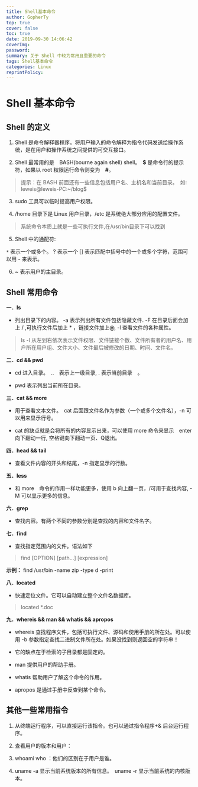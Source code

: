 ```yaml
---
title: Shell基本命令
author: GopherTy
top: true
cover: false
toc: true
date: 2019-09-30 14:06:42
coverImg:
password:
summary: 关于 Shell 中较为常用且重要的命令
tags: Shell基本命令
categories: Linux
reprintPolicy:
---
```

# Shell 基本命令

## Shell 的定义

1. Shell 是命令解释器程序。将用户输入的命令解释为指令代码发送给操作系统，是在用户和操作系统之间提供的可交互接口。

2. Shell 最常用的是　BASH(bourne again shell) shell。　**$** 是命令行的提示符，如果以 root 权限运行命令则变为　**#**。

> 提示：在 BASH 前面还有一些信息包括用户名、主机名和当前目录。　如: leweis@leweis-PC:~/blog$

3. sudo 工具可以临时提高用户权限。

4. /home 目录下是 Linux 用户目录，/etc 是系统绝大部分应用的配置文件。

> 系统命令本质上就是一些可执行文件,在/usr/bin目录下可以找到

5. Shell 中的通配符:

`*` 表示一个或多个。
? 表示一个
[] 表示匹配中括号中的一个或多个字符，范围可以用 - 来表示。

6. ~ 表示用户的主目录。

## Shell 常用命令

**一．ls**　

- 列出目录下的内容。 -a 表示列出所有文件包括隐藏文件. -F 在目录后面会加上 / ,可执行文件后加上 * ，链接文件加上@, -l 查看文件的各种属性。

> ls -l 从左到右依次表示文件权限、文件链接个数、文件所有者的用户名、用户所在用户组、文件大小、文件最后被修改的日期、时间、文件名。

**二．cd && pwd**

- cd 进入目录。　..　表示上一级目录, . 表示当前目录　。

- pwd 表示列出当前所在目录。

**三．cat && more**

- 用于查看文本文件。　cat 后面跟文件名作为参数（一个或多个文件名），-n 可以用来显示行号。

- cat 的缺点就是会将所有的内容显示出来，可以使用 more 命令来显示　enter　向下翻动一行, 空格键向下翻动一页、Q退出。

**四．head && tail**

- 查看文件内容的开头和结尾，-n 指定显示的行数。

**五．less**

- 和 more　命令的作用一样功能更多，使用 b 向上翻一页，/可用于查找内容, -M 可以显示更多的信息。

**六．grep**

- 查找内容。有两个不同的参数分别是查找的内容和文件名字。

**七．find**

- 查找指定范围内的文件。语法如下

> find [OPTION] [path...] [expression] 

**示例：** find /usr/bin -name zip -type d -print

**八．located**

- 快速定位文件。它可以自动建立整个文件名数据库。　

> located *.doc

**九．whereis && man && whatis && apropos**

- whereis 查找程序文件，包括可执行文件、源码和使用手册的所在处。可以使用 -b 参数指定查找二进制文件所在处。如果没找到则返回空的字符串！

- 它的缺点在于检索的子目录都是固定的。

- man 提供用户的帮助手册。

- whatis 帮助用户了解这个命令的作用。

- apropos 是通过手册中反查到某个命令。

## 其他一些常用指令

1. 从终端运行程序，可以直接运行该指令。也可以通过指令程序+& 后台运行程序。

2. 查看用户的版本和用户：

3. whoami who ：他们的区别在于用户是谁。

4. uname -a 显示当前系统版本的所有信息。　uname -r 显示当前系统的内核版本。
